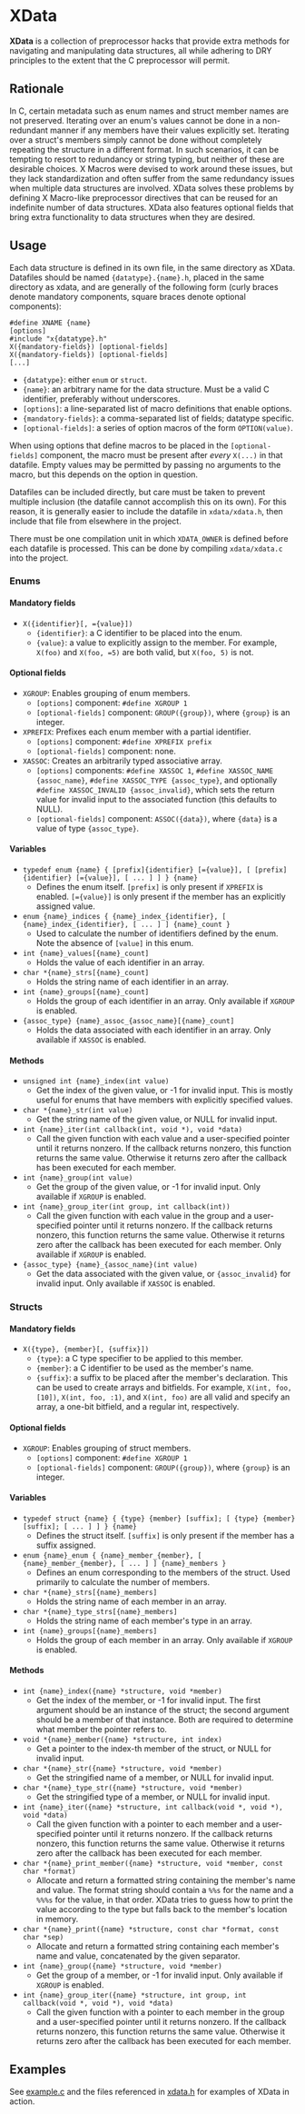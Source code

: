 XData
=====


**XData** is a collection of preprocessor hacks that provide extra methods for
navigating and manipulating data structures, all while adhering to DRY
principles to the extent that the C preprocessor will permit.


Rationale
---------


In C, certain metadata such as enum names and struct member names are not
preserved. Iterating over an enum's values cannot be done in a non-redundant
manner if any members have their values explicitly set. Iterating over a
struct's members simply cannot be done without completely repeating the
structure in a different format. In such scenarios, it can be tempting to
resort to redundancy or string typing, but neither of these are desirable
choices. X Macros were devised to work around these issues, but they lack
standardization and often suffer from the same redundancy issues when multiple
data structures are involved. XData solves these problems by defining
X Macro-like preprocessor directives that can be reused for an indefinite
number of data structures. XData also features optional fields that bring extra
functionality to data structures when they are desired.


Usage
-----


Each data structure is defined in its own file, in the same directory as XData.
Datafiles should be named `{datatype}.{name}.h`, placed in the same directory
as xdata, and are generally of the following form (curly braces denote
mandatory components, square braces denote optional components):

    #define XNAME {name}
    [options]
    #include "x{datatype}.h"
    X({mandatory-fields}) [optional-fields]
    X({mandatory-fields}) [optional-fields]
    [...]

* `{datatype}`: either `enum` or `struct`.
* `{name}`: an arbitrary name for the data structure. Must be a valid C
	identifier, preferably without underscores.
* `[options]`: a line-separated list of macro definitions that enable options.
* `{mandatory-fields}`: a comma-separated list of fields; datatype specific.
* `[optional-fields]`: a series of option macros of the form `OPTION(value)`.

When using options that define macros to be placed in the `[optional-fields]`
component, the macro must be present after *every* `X(...)` in that datafile.
Empty values may be permitted by passing no arguments to the macro, but this
depends on the option in question.

Datafiles can be included directly, but care must be taken to prevent multiple
inclusion (the datafile cannot accomplish this on its own). For this reason, it
is generally easier to include the datafile in `xdata/xdata.h`, then include
that file from elsewhere in the project.

There must be one compilation unit in which `XDATA_OWNER` is defined before
each datafile is processed. This can be done by compiling `xdata/xdata.c` into
the project.


### Enums


#### Mandatory fields

* `X({identifier}[, ={value}])`
    - `{identifier}`: a C identifier to be placed into the enum.
    - `{value}`: a value to explicitly assign to the member. For example,
    	`X(foo)` and `X(foo, =5)` are both valid, but `X(foo, 5)` is not.

#### Optional fields

* `XGROUP`: Enables grouping of enum members.
	- `[options]` component: `#define XGROUP 1`
	- `[optional-fields]` component: `GROUP({group})`, where `{group}` is an
        integer.
* `XPREFIX`: Prefixes each enum member with a partial identifier.
	- `[options]` component: `#define XPREFIX prefix`
	- `[optional-fields]` component: none.
* `XASSOC`: Creates an arbitrarily typed associative array.
	- `[options]` components: `#define XASSOC 1`,
		`#define XASSOC_NAME {assoc_name}`, `#define XASSOC_TYPE {assoc_type}`,
		and optionally `#define XASSOC_INVALID {assoc_invalid}`, which sets the
		return value for invalid input to the associated function (this
		defaults to NULL).
	- `[optional-fields]` component: `ASSOC({data})`, where `{data}` is a value
		of type `{assoc_type}`.

#### Variables

* `typedef enum {name} {
		[prefix]{identifier} [={value}], [
		[prefix]{identifier} [={value}], [ ... ] ]
		} {name}`
	- Defines the enum itself. `[prefix]` is only present if `XPREFIX` is
		enabled. `[={value}]` is only present if the member has an explicitly
		assigned value.
* `enum {name}_indices {
		{name}_index_{identifier}, [
		{name}_index_{identifier}, [ ... ] ]
		{name}_count }`
	- Used to calculate the number of identifiers defined by the enum. Note
		the absence of `[value]` in this enum.
* `int {name}_values[{name}_count]`
	- Holds the value of each identifier in an array.
* `char *{name}_strs[{name}_count]`
	- Holds the string name of each identifier in an array.
* `int {name}_groups[{name}_count]`
	- Holds the group of each identifier in an array. Only available if
		`XGROUP` is enabled.
* `{assoc_type} {name}_assoc_{assoc_name}[{name}_count]`
	- Holds the data associated with each identifier in an array. Only
		available if `XASSOC` is enabled.

#### Methods

* `unsigned int {name}_index(int value)`
	- Get the index of the given value, or -1 for invalid input. This is mostly
		useful for enums that have members with explicitly specified values.
* `char *{name}_str(int value)`
	- Get the string name of the given value, or NULL for invalid input.
* `int {name}_iter(int callback(int, void *), void *data)`
	- Call the given function with each value and a user-specified pointer
		until it returns nonzero. If the callback returns nonzero, this
		function returns the same value. Otherwise it returns zero after the
		callback has been executed for each member.
* `int {name}_group(int value)`
	- Get the group of the given value, or -1 for invalid input. Only available
        if `XGROUP` is enabled.
* `int {name}_group_iter(int group, int callback(int))`
	- Call the given function with each value in the group and a user-specified
		pointer until it returns nonzero. If the callback returns nonzero, this
		function returns the same value. Otherwise it returns zero after the
		callback has been executed for each member. Only available if `XGROUP`
		is enabled.
* `{assoc_type} {name}_{assoc_name}(int value)`
	- Get the data associated with the given value, or `{assoc_invalid}` for
		invalid input. Only available if `XASSOC` is enabled.


### Structs


#### Mandatory fields

* `X({type}, {member}[, {suffix}])`
    - `{type}`: a C type specifier to be applied to this member.
    - `{member}`: a C identifier to be used as the member's name.
    - `{suffix}`: a suffix to be placed after the member's declaration. This
    	can be used to create arrays and bitfields. For example,
    	`X(int, foo, [10])`, `X(int, foo, :1)`, and `X(int, foo)` are all valid
    	and specify an array, a one-bit bitfield, and a regular int,
    	respectively.

#### Optional fields

* `XGROUP`: Enables grouping of struct members.
	- `[options]` component: `#define XGROUP 1`
	- `[optional-fields]` component: `GROUP({group})`, where `{group}` is an
        integer.

#### Variables

* `typedef struct {name} {
		{type} {member} [suffix]; [
		{type} {member} [suffix]; [ ... ] ]
		} {name}`
	- Defines the struct itself. `[suffix]` is only present if the member has a
		suffix assigned.
* `enum {name}_enum {
		{name}_member_{member}, [
		{name}_member_{member}, [ ... ] ]
	    {name}_members }`
	- Defines an enum corresponding to the members of the struct. Used
		primarily to calculate the number of members.
* `char *{name}_strs[{name}_members]`
	- Holds the string name of each member in an array.
* `char *{name}_type_strs[{name}_members]`
	- Holds the string name of each member's type in an array.
* `int {name}_groups[{name}_members]`
	- Holds the group of each member in an array. Only available if `XGROUP` is
		enabled.

#### Methods

* `int {name}_index({name} *structure, void *member)`
	- Get the index of the member, or -1 for invalid input.
		The first argument should be an instance of the struct; the second
		argument should be a member of that instance. Both are required to
		determine what member the pointer refers to.
* `void *{name}_member({name} *structure, int index)`
	- Get a pointer to the index-th member of the struct, or NULL for invalid
        input.
* `char *{name}_str({name} *structure, void *member)`
	- Get the stringified name of a member, or NULL for invalid input.
* `char *{name}_type_str({name} *structure, void *member)`
	- Get the stringified type of a member, or NULL for invalid input.
* `int {name}_iter({name} *structure, int callback(void *, void *),
		void *data)`
	- Call the given function with a pointer to each member and a
		user-specified pointer until it returns nonzero. If the callback
		returns nonzero, this function returns the same value. Otherwise it
		returns zero after the callback has been executed for each member.
* `char *{name}_print_member({name} *structure, void *member,
		const char *format)`
	- Allocate and return a formatted string containing the member's name and
		value. The format string should contain a `%%s` for the name and a
		`%%%s` for the value, in that order. XData tries to guess how to print
		the value according to the type but falls back to the member's location
		in memory.
* `char *{name}_print({name} *structure, const char *format, const char *sep)`
	- Allocate and return a formatted string containing each member's name and
		value, concatenated by the given separator.
* `int {name}_group({name} *structure, void *member)`
	- Get the group of a member, or -1 for invalid input. Only available if
		`XGROUP` is enabled.
* `int {name}_group_iter({name} *structure, int group,
		int callback(void *, void *), void *data)`
	- Call the given function with a pointer to each member in the group and a
		user-specified pointer until it returns nonzero. If the callback
		returns nonzero, this function returns the same value. Otherwise it
		returns zero after the callback has been executed for each member.


Examples
--------


See [example.c](example.c) and the files referenced in
[xdata.h](xdata/xdata.h) for examples of XData in action.
